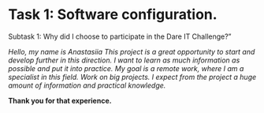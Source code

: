 # Task 1: Software configuration.
Subtask 1: Why did I choose to participate in the Dare IT Challenge?”

*Hello, my name is Anastasiia*
*This project is a great opportunity to start and develop further in this direction. I want to learn as much information as possible and put it into practice. My goal is a remote work, where I am a specialist in this field. Work on big projects. I expect from the project a huge amount of information and practical knowledge.*


**Thank you for that experience.**
